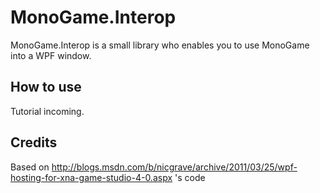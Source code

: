 MonoGame.Interop
====

MonoGame.Interop is a small library who enables you to use MonoGame into a WPF window.

How to use
----

Tutorial incoming.

Credits
----

Based on http://blogs.msdn.com/b/nicgrave/archive/2011/03/25/wpf-hosting-for-xna-game-studio-4-0.aspx 's code

